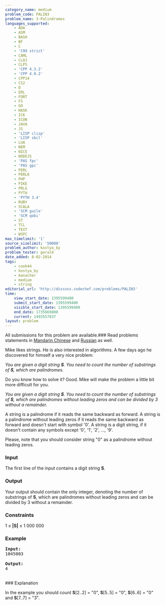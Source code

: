 ```yaml
---
category_name: medium
problem_code: PALIN3
problem_name: 3-Palindromes
languages_supported:
    - ADA
    - ASM
    - BASH
    - BF
    - C
    - 'C99 strict'
    - CAML
    - CLOJ
    - CLPS
    - 'CPP 4.3.2'
    - 'CPP 4.9.2'
    - CPP14
    - CS2
    - D
    - ERL
    - FORT
    - FS
    - GO
    - HASK
    - ICK
    - ICON
    - JAVA
    - JS
    - 'LISP clisp'
    - 'LISP sbcl'
    - LUA
    - NEM
    - NICE
    - NODEJS
    - 'PAS fpc'
    - 'PAS gpc'
    - PERL
    - PERL6
    - PHP
    - PIKE
    - PRLG
    - PYTH
    - 'PYTH 3.4'
    - RUBY
    - SCALA
    - 'SCM guile'
    - 'SCM qobi'
    - ST
    - TCL
    - TEXT
    - WSPC
max_timelimit: '1'
source_sizelimit: '50000'
problem_author: kostya_by
problem_tester: gerald
date_added: 8-02-2014
tags:
    - cook44
    - kostya_by
    - manacher
    - medium
    - string
editorial_url: 'http://discuss.codechef.com/problems/PALIN3'
time:
    view_start_date: 1395599400
    submit_start_date: 1395599400
    visible_start_date: 1395599400
    end_date: 1735669800
    current: 1493557837
layout: problem
---
```

All submissions for this problem are available.###  Read problems statements in [Mandarin Chinese](http://www.codechef.com/download/translated/PALIN3/mandarin/MINXOR.pdf) and [Russian](http://www.codechef.com/download/translated/PALIN3/russian/MINXOR.pdf) as well.

Mike likes strings. He is also interested in algorithms. A few days ago he discovered for himself a very nice problem:

 _You are given a digit string **S**. You need to count the number of substrings of **S**, which are palindromes._

Do you know how to solve it? Good. Mike will make the problem a little bit more difficult for you.

 _You are given a digit string **S**. You need to count the number of substrings of **S**, which are palindromes without leading zeros and can be divided by 3 without a remainder._

A string is a palindrome if it reads the same backward as forward. A string is a palindrome without leading zeros if it reads the same backward as forward and doesn't start with symbol '0'. A string is a digit string, if it doesn't contain any symbols except '0', '1', '2', ..., '9'.

Please, note that you should consider string "0" as a palindrome without leading zeros.

### Input

The first line of the input contains a digit string **S**.

### Output

Your output should contain the only integer, denoting the number of substrings of **S**, which are palindromes without leading zeros and can be divided by 3 without a remainder.

### Constraints

1 ≤ **|S|** ≤ 1 000 000

### Example

<pre><b>Input:</b>
1045003

<b>Output:</b>
4

</pre>### Explanation
In the example you should count **S**\[2..2\] = "0", **S**\[5..5\] = "0", **S**\[6..6\] = "0" and **S**\[7..7\] = "3".
